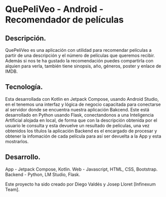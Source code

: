 # QuePeliVeo - Android - Recomendador de películas

## Descripción.

QuePeliVeo es una aplicación con utilidad para recomendar películas a partir de una descripción y el número de películas que queremos recibir. Además si nos te ha gustado la recomendación puedes compartirla con alquien para verla, también tiene sinopsis, año, géneros, poster y enlace de IMDB.

## Tecnología.

Esta desarrollada con Kotlin en Jetpack Compose, usando Android Studio, en el tenemos una interfaz y lógica de negocio capacitada para conectarse al servidor donde se encuentra nuestra aplicación Bakcend. Este está desarrollado en Python usando Flask, conectandonos a una Inteligencia Artificial alojada en local, de forma que con la descripción obtenida por el usuario le consulta y esta devuelve un resultado de películas, una vez obtenidos los títulos la aplicación Backend es el encargado de procesar y obtener la infomación de cada película para así ser devuelta a la App y esta mostrarlos.

## Desarrollo.

App - Jetpack Compose, Kotlin.
Web - Javascript, HTML, CSS, Bootstrap.
Backend - Python, LM Studio, Flask.

Este proyecto ha sido creado por Diego Valdés y Josep Lloret [Infinexum Team].

